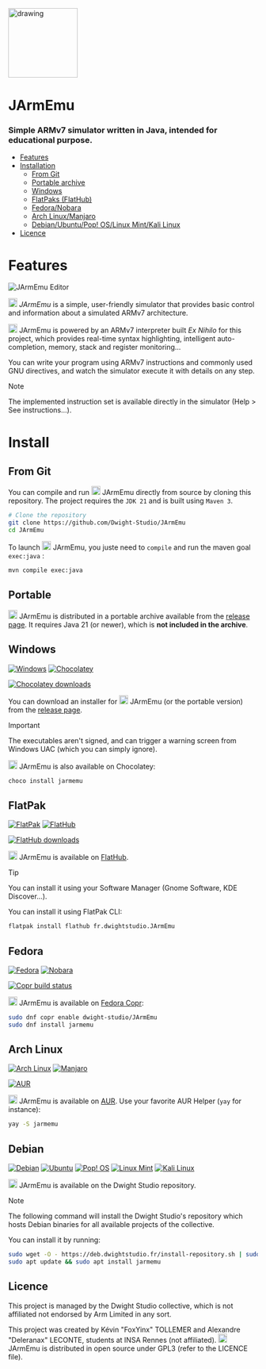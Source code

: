 <img src="https://static.dwightstudio.fr/jarmemu/LOGO.svg" alt="drawing" width="140"/>

# JArmEmu

### Simple ARMv7 simulator written in Java, intended for educational purpose.

- [Features](#features)
- [Installation](#install)
  - [From Git](#from-git)
  - [Portable archive](#portable)
  - [Windows](#windows)
  - [FlatPaks (FlatHub)](#flatpak)
  - [Fedora/Nobara](#fedora)
  - [Arch Linux/Manjaro](#arch-linux)
  - [Debian/Ubuntu/Pop! OS/Linux Mint/Kali Linux](#debian)
- [Licence](#licence)

# Features

![JArmEmu Editor](https://static.dwightstudio.fr/jarmemu/PNG/SHOWCASE/CUPERTINO_LIGHT.png)

<img src="https://static.dwightstudio.fr/jarmemu/LOGO_MONO.svg" alt="drawing" width="18"/> *JArmEmu* is a simple, user-friendly simulator that provides basic control and information about a simulated ARMv7
architecture.

<img src="https://static.dwightstudio.fr/jarmemu/LOGO_MONO.svg" alt="drawing" width="18"/> JArmEmu is powered by an ARMv7 interpreter built *Ex Nihilo* for this project, which provides real-time syntax
highlighting, intelligent auto-completion, memory, stack and register monitoring...

You can write your program using ARMv7 instructions and commonly used GNU directives, and watch the simulator execute
it with details on any step.

> [!NOTE]
> The implemented instruction set is available directly in the simulator (Help > See instructions...).

# Install

## From Git

You can compile and run <img src="https://static.dwightstudio.fr/jarmemu/LOGO_MONO.svg" alt="drawing" width="18"/> JArmEmu directly from source by cloning this repository. The project requires the `JDK 21` and
is built using `Maven 3`.
```bash
# Clone the repository
git clone https://github.com/Dwight-Studio/JArmEmu
cd JArmEmu
```

To launch <img src="https://static.dwightstudio.fr/jarmemu/LOGO_MONO.svg" alt="drawing" width="18"/> JArmEmu, you juste need to `compile` and run the maven goal `exec:java` :
```bash
mvn compile exec:java
```
## Portable

<img src="https://static.dwightstudio.fr/jarmemu/LOGO_MONO.svg" alt="drawing" width="18"/> JArmEmu is distributed in a portable archive available from
the [release page](https://github.com/Dwight-Studio/JArmEmu/releases/latest). It requires Java 21 (or newer), which is **not included in the archive**.

## Windows

[![Windows](https://img.shields.io/badge/Windows-0079D6?style=for-the-badge&logo=windows&logoColor=white)](#Windows)
[![Chocolatey](https://img.shields.io/badge/Chocolatey-000000?style=for-the-badge&logo=chocolatey&logoColor=white)](#Windows)

[![Chocolatey downloads](https://img.shields.io/chocolatey/dt/fr.dwightstudio.JArmEmu)](https://community.chocolatey.org/packages/fr.dwightstudio.JArmEmu/)

You can download an installer for <img src="https://static.dwightstudio.fr/jarmemu/LOGO_MONO.svg" alt="drawing" width="18"/> JArmEmu (or the portable version) from
the [release page](https://github.com/Dwight-Studio/JArmEmu/releases/latest).

> [!IMPORTANT]
> The executables aren't signed, and can trigger a warning screen from Windows UAC (which you can simply ignore).

<img src="https://static.dwightstudio.fr/jarmemu/LOGO_MONO.svg" alt="drawing" width="18"/> JArmEmu is also available on Chocolatey:

```bash
choco install jarmemu
```

## FlatPak

[![FlatPak](https://img.shields.io/badge/FlatPak-4A90D9?style=for-the-badge&logo=flatpak&logoColor=white)](#flatpak)
[![FlatHub](https://img.shields.io/badge/FlatHub-000000?style=for-the-badge&logo=flathub&logoColor=white)](#flatpak)

[![FlatHub downloads](https://img.shields.io/flathub/downloads/fr.dwightstudio.JArmEmu)](https://flathub.org/fr/apps/fr.dwightstudio.JArmEmu)

<img src="https://static.dwightstudio.fr/jarmemu/LOGO_MONO.svg" alt="drawing" width="18"/> JArmEmu is available on [FlatHub](https://flathub.org/fr/apps/fr.dwightstudio.JArmEmu).

> [!TIP]
> You can install it using your Software Manager (Gnome Software, KDE Discover...).

You can install it using FlatPak CLI:

```bash
flatpak install flathub fr.dwightstudio.JArmEmu
```

## Fedora

[![Fedora](https://img.shields.io/badge/Fedora-294172?style=for-the-badge&logo=fedora&logoColor=white)](#fedora)
[![Nobara](https://img.shields.io/badge/Nobara-black?style=for-the-badge)](#fedora)

[![Copr build status](https://copr.fedorainfracloud.org/coprs/dwight-studio/JArmEmu/package/jarmemu/status_image/last_build.png)](https://copr.fedorainfracloud.org/coprs/dwight-studio/JArmEmu/package/jarmemu/)

<img src="https://static.dwightstudio.fr/jarmemu/LOGO_MONO.svg" alt="drawing" width="18"/> JArmEmu is available on [Fedora Copr](https://copr.fedorainfracloud.org/coprs/dwight-studio/JArmEmu/package/jarmemu/):

```bash
sudo dnf copr enable dwight-studio/JArmEmu
sudo dnf install jarmemu
```

## Arch Linux

[![Arch Linux](https://img.shields.io/badge/Arch_Linux-1793D1?style=for-the-badge&logo=arch-linux&logoColor=white)](#ArchLinux)
[![Manjaro](https://img.shields.io/badge/manjaro-35BF5C?style=for-the-badge&logo=manjaro&logoColor=white)](#ArchLinux)

[![AUR](https://img.shields.io/aur/votes/jarmemu.svg)](https://aur.archlinux.org/packages/jarmemu)

<img src="https://static.dwightstudio.fr/jarmemu/LOGO_MONO.svg" alt="drawing" width="18"/> JArmEmu is available on [AUR](https://aur.archlinux.org/packages/jarmemu). Use your favorite AUR Helper (`yay` for
instance):

```bash
yay -S jarmemu
```

## Debian

[![Debian](https://img.shields.io/badge/Debian-A81D33?style=for-the-badge&logo=debian&logoColor=white)](#debian)
[![Ubuntu](https://img.shields.io/badge/Ubuntu-E95420?style=for-the-badge&logo=ubuntu&logoColor=white)](#debian)
[![Pop! OS](https://img.shields.io/badge/Pop!_OS-48B9C7?style=for-the-badge&logo=Pop!_OS&logoColor=white)](#debian)
[![Linux Mint](https://img.shields.io/badge/Linux_Mint-87CF3E?style=for-the-badge&logo=linux-mint&logoColor=white)](#debian)
[![Kali Linux](https://img.shields.io/badge/Kali_Linux-557C94?style=for-the-badge&logo=kali-linux&logoColor=white)](#debian)

<img src="https://static.dwightstudio.fr/jarmemu/LOGO_MONO.svg" alt="drawing" width="18"/> JArmEmu is available on the Dwight Studio repository.

> [!NOTE]
> The following command will install the Dwight Studio's repository which hosts Debian binaries for all available
> projects of the collective.


You can install it by running:

```bash
sudo wget -O - https://deb.dwightstudio.fr/install-repository.sh | sudo bash
sudo apt update && sudo apt install jarmemu
```

## Licence

This project is managed by the Dwight Studio collective, which is not affiliated not endorsed by Arm Limited in any sort.

This project was created by Kévin "FoxYinx" TOLLEMER and Alexandre "Deleranax" LECONTE, students at INSA Rennes
(not affiliated). <img src="https://static.dwightstudio.fr/jarmemu/LOGO_MONO.svg" alt="drawing" width="18"/> JArmEmu is distributed in open source under GPL3 (refer to the LICENCE file).
